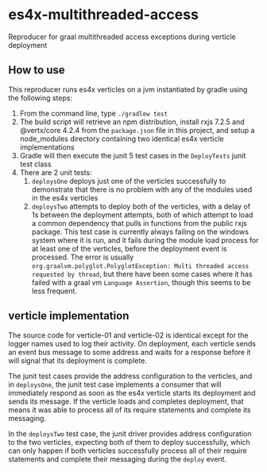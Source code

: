# es4x-multithreaded-access
Reproducer for graal multithreaded access exceptions during verticle deployment

## How to use
This reproducer runs es4x verticles on a jvm instantiated by gradle using the following steps:
1. From the command line, type `./gradlew test`
2. The build script will retrieve an npm distribution, install rxjs 7.2.5 and @vertx/core 4.2.4 from the `package.json` file in this project, and setup a node_modules directory containing two identical es4x verticle implementations 
3. Gradle will then execute the junit 5 test cases in the `DeployTests` junit test class
4. There are 2 unit tests:
   1. `deploysOne` deploys just one of the verticles successfully to demonstrate that there is no problem with any of the modules used in the es4x verticles
   2. `deploysTwo` attempts to deploy both of the verticles, with a delay of 1s between the deployment attempts, both of which attempt to load a common dependency that pulls in functions from the public rxjs package. This test case is currently always failing on the windows system where it is run, and it fails during the module load process for at least one of the verticles, before the deployment event is processed. The error is usually `org.graalvm.polyglot.PolyglotException: Multi threaded access requested by thread`, but there have been some cases where it has failed with a graal vm `Language Assertion`, though this seems to be less frequent.

## verticle implementation
The source code for verticle-01 and verticle-02 is identical except for the logger names used to log their activity. On deployment, each verticle sends an event bus message to some address and waits for a response before it will signal that its deployment is complete.

The junit test cases provide the address configuration to the verticles, and in `deploysOne`, the junit test case implements a consumer that will immediately respond as soon as the es4x verticle starts its deployment and sends its message. If the verticle loads and completes deployment, that means it was able to process all of its require statements and complete its messaging.

In the `deploysTwo` test case, the junit driver provides address configuration to the two verticles, expecting both of them to deploy successfully, which can only happen if both verticles successfully process all of their require statements and complete their messaging during the `deploy` event.
